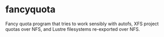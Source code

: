 fancyquota
==========

Fancy quota program that tries to work sensibly with autofs, XFS
project quotas over NFS, and Lustre filesystems re-exported over NFS.
